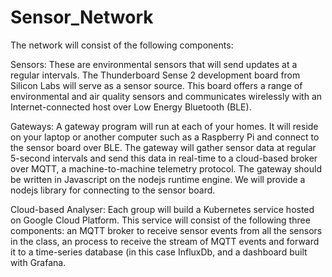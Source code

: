 # Sensor_Network

The network will consist of the following components:

Sensors: These are environmental sensors that will send updates at a regular intervals. The Thunderboard Sense 2 development board from Silicon Labs will serve as a sensor source. This board offers a range of environmental and air quality sensors and communicates wirelessly with an Internet-connected host over Low Energy Bluetooth (BLE).

Gateways: A gateway program will run at each of your homes. It will reside on your laptop or another computer such as a Raspberry Pi and connect to the sensor board over BLE. The gateway will gather sensor data at regular 5-second intervals and send this data in real-time to a cloud-based broker over MQTT, a machine-to-machine telemetry protocol. The gateway should be written in Javascript on the nodejs runtime engine. We will provide a nodejs library for connecting to the sensor board.

Cloud-based Analyser: Each group will build a Kubernetes service hosted on Google Cloud Platform. This service will consist of the following three components: an MQTT broker to receive sensor events from all the sensors in the class, an process to receive the stream of MQTT events and forward it to a time-series database (in this case InfluxDb, and a dashboard built with Grafana.
